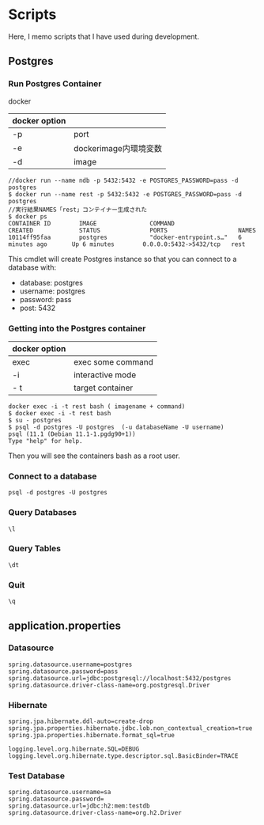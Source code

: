 # Scripts

Here, I memo scripts that I have used during development.

## Postgres

### Run Postgres Container

docker

|  docker option |   | 
|---|---|
|  -p | port  | 
|  -e |  dockerimage内環境変数 | 
| -d   |   image | 


```
//docker run --name ndb -p 5432:5432 -e POSTGRES_PASSWORD=pass -d postgres
$ docker run --name rest -p 5432:5432 -e POSTGRES_PASSWORD=pass -d postgres
//実行結果NAMES「rest」コンテイナー生成された
$ docker ps
CONTAINER ID        IMAGE               COMMAND                  CREATED             STATUS              PORTS                    NAMES
10114ff95faa        postgres            "docker-entrypoint.s…"   6 minutes ago       Up 6 minutes        0.0.0.0:5432->5432/tcp   rest

```


This cmdlet will create Postgres instance so that you can connect to a database with:
* database: postgres
* username: postgres
* password: pass
* post: 5432

### Getting into the Postgres container

|  docker option |   | 
|---|---|
| exec | exec some command | 
|  -i |  interactive mode | 
| - t  |   target container | 

```
docker exec -i -t rest bash ( imagename + command) 
$ docker exec -i -t rest bash
$ su - postgres
$ psql -d postgres -U postgres  (-u databaseName -U username)
psql (11.1 (Debian 11.1-1.pgdg90+1))
Type "help" for help.

```

Then you will see the containers bash as a root user.


### Connect to a database

```
psql -d postgres -U postgres
```

### Query Databases

```
\l
```

### Query Tables

```
\dt
```

### Quit

```
\q
```

## application.properties

### Datasource

```
spring.datasource.username=postgres
spring.datasource.password=pass
spring.datasource.url=jdbc:postgresql://localhost:5432/postgres
spring.datasource.driver-class-name=org.postgresql.Driver
```

### Hibernate

```
spring.jpa.hibernate.ddl-auto=create-drop
spring.jpa.properties.hibernate.jdbc.lob.non_contextual_creation=true
spring.jpa.properties.hibernate.format_sql=true

logging.level.org.hibernate.SQL=DEBUG
logging.level.org.hibernate.type.descriptor.sql.BasicBinder=TRACE
```

### Test Database

```
spring.datasource.username=sa
spring.datasource.password=
spring.datasource.url=jdbc:h2:mem:testdb
spring.datasource.driver-class-name=org.h2.Driver
```